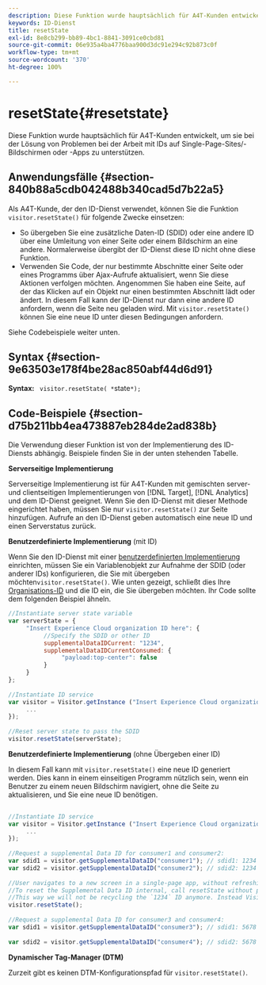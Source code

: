 ```yaml
---
description: Diese Funktion wurde hauptsächlich für A4T-Kunden entwickelt, um sie bei der Lösung von Problemen bei der Arbeit mit IDs auf Single-Page-Sites/-Bildschirmen oder -Apps zu unterstützen.
keywords: ID-Dienst
title: resetState
exl-id: 8e8cb299-bb89-4bc1-8841-3091ce0cbd81
source-git-commit: 06e935a4ba4776baa900d3dc91e294c92b873c0f
workflow-type: tm+mt
source-wordcount: '370'
ht-degree: 100%

---
```


# resetState{#resetstate}

Diese Funktion wurde hauptsächlich für A4T-Kunden entwickelt, um sie bei der Lösung von Problemen bei der Arbeit mit IDs auf Single-Page-Sites/-Bildschirmen oder -Apps zu unterstützen.

## Anwendungsfälle {#section-840b88a5cdb042488b340cad5d7b22a5}

Als A4T-Kunde, der den ID-Dienst verwendet, können Sie die Funktion `visitor.resetState()` für folgende Zwecke einsetzen:

* So übergeben Sie eine zusätzliche Daten-ID (SDID) oder eine andere ID über eine Umleitung von einer Seite oder einem Bildschirm an eine andere. Normalerweise übergibt der ID-Dienst diese ID nicht ohne diese Funktion.
* Verwenden Sie Code, der nur bestimmte Abschnitte einer Seite oder eines Programms über Ajax-Aufrufe aktualisiert, wenn Sie diese Aktionen verfolgen möchten. Angenommen Sie haben eine Seite, auf der das Klicken auf ein Objekt nur einen bestimmten Abschnitt lädt oder ändert. In diesem Fall kann der ID-Dienst nur dann eine andere ID anfordern, wenn die Seite neu geladen wird. Mit `visitor.resetState()` können Sie eine neue ID unter diesen Bedingungen anfordern.

Siehe Codebeispiele weiter unten.

## Syntax {#section-9e63503e178f4be28ac850abf44d6d91}

**Syntax:** ` visitor.resetState( *`state`*);`

## Code-Beispiele {#section-d75b211bb4ea473887eb284de2ad838b}

Die Verwendung dieser Funktion ist von der Implementierung des ID-Diensts abhängig. Beispiele finden Sie in der unten stehenden Tabelle.

**Serverseitige Implementierung**

Serverseitige Implementierung ist für A4T-Kunden mit gemischten server- und clientseitigen Implementierungen von [!DNL Target], [!DNL Analytics] und dem ID-Dienst geeignet. Wenn Sie den ID-Dienst mit dieser Methode eingerichtet haben, müssen Sie nur `visitor.resetState()` zur Seite hinzufügen. Aufrufe an den ID-Dienst geben automatisch eine neue ID und einen Serverstatus zurück.

**Benutzerdefinierte Implementierung** (mit ID)

Wenn Sie den ID-Dienst mit einer [benutzerdefinierten Implementierung](../../implementation-guides/implementation-guides.md#section-2c4f2db1f9704315a7cccab6d2e07113) einrichten, müssen Sie ein Variablenobjekt zur Aufnahme der SDID (oder anderer IDs) konfigurieren, die Sie mit übergeben möchten`visitor.resetState()`. Wie unten gezeigt, schließt dies Ihre [Organisations-ID](../../reference/requirements.md#section-a02f537129a64ffbb690d5738d360c26) und die ID ein, die Sie übergeben möchten. Ihr Code sollte dem folgenden Beispiel ähneln.

```js
//Instantiate server state variable 
var serverState = { 
     "Insert Experience Cloud organization ID here": { 
          //Specify the SDID or other ID 
          supplementalDataIDCurrent: "1234", 
          supplementalDataIDCurrentConsumed: { 
               "payload:top-center": false 
          } 
     } 
}; 
 
//Instantiate ID service 
var visitor = Visitor.getInstance ("Insert Experience Cloud organization ID here", { 
     ... 
}); 
 
//Reset server state to pass the SDID 
visitor.resetState(serverState);
```

**Benutzerdefinierte Implementierung** (ohne Übergeben einer ID)

In diesem Fall kann mit `visitor.resetState()` eine neue ID generiert werden. Dies kann in einem einseitigen Programm nützlich sein, wenn ein Benutzer zu einem neuen Bildschirm navigiert, ohne die Seite zu aktualisieren, und Sie eine neue ID benötigen.

```js
 
//Instantiate ID service 
var visitor = Visitor.getInstance ("Insert Experience Cloud organization ID here", { 
     ... 
}); 
 
//Request a supplemental Data ID for consumer1 and consumer2: 
var sdid1 = visitor.getSupplementalDataID("consumer1"); // sdid1: 1234 
var sdid2 = visitor.getSupplementalDataID("consumer2"); // sdid2: 1234 
 
//User navigates to a new screen in a single-page app, without refreshing the page. 
//To reset the Supplemental Data ID internal, call resetState without passing any parameters. 
//This way we will not be recycling the `1234` ID anymore. Instead Visitor will generate a new supplemental Data ID going forward. 
visitor.resetState(); 
 
//Request a supplemental Data ID for consumer3 and consumer4: 
var sdid1 = visitor.getSupplementalDataID("consumer3"); // sdid1: 5678 
 
var sdid2 = visitor.getSupplementalDataID("consumer4"); // sdid2: 5678
```

**Dynamischer Tag-Manager (DTM)**

Zurzeit gibt es keinen DTM-Konfigurationspfad für `visitor.resetState()`.
